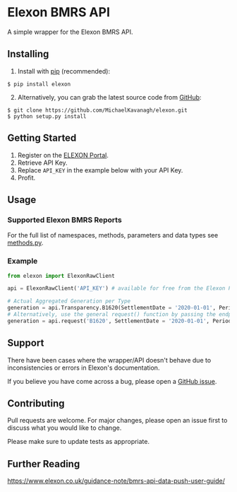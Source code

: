 # Elexon BMRS API

A simple wrapper for the Elexon BMRS API.

## Installing

 1. Install with [pip](https://pip.pypa.io) (recommended):
```Shell
$ pip install elexon
```
 2. Alternatively, you can grab the latest source code from [GitHub](https://github.com/MichaelKavanagh/elexon):
```Shell
$ git clone https://github.com/MichaelKavanagh/elexon.git
$ python setup.py install
```

## Getting Started
 1. Register on the [ELEXON Portal](https://www.elexonportal.co.uk).
 2. Retrieve API Key.
 3. Replace `API_KEY` in the example below with your API Key.
 4. Profit.

## Usage

### Supported Elexon BMRS Reports

For the full list of namespaces, methods, parameters and data types see [methods.py](elexon/methods.py).

### Example

```python
from elexon import ElexonRawClient

api = ElexonRawClient('API_KEY') # available for free from the Elexon Portal

# Actual Aggregated Generation per Type
generation = api.Transparency.B1620(SettlementDate = '2020-01-01', Period = '5')
# Alternatively, use the general request() function by passing the endpoint in with the arguments:
generation = api.request('B1620', SettlementDate = '2020-01-01', Period = '5')
```

## Support

There have been cases where the wrapper/API doesn't behave due to inconsistencies or errors in Elexon's documentation.

If you believe you have come across a bug, please open a [GitHub issue](https://github.com/MichaelKavanagh/elexon/issues).

## Contributing
Pull requests are welcome. For major changes, please open an issue first to discuss what you would like to change.

Please make sure to update tests as appropriate.

## Further Reading

https://www.elexon.co.uk/guidance-note/bmrs-api-data-push-user-guide/
